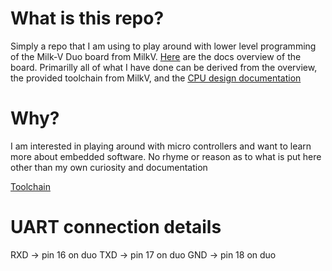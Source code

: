 # What is this repo?
Simply a repo that I am using to play around with lower level programming of the Milk-V Duo board from MilkV. [Here](https://milkv.io/docs/duo/overview) are the docs overview of the board. Primarilly all of what I have done can be derived from the overview, the provided toolchain from MilkV, and the [CPU design documentation](https://github.com/sophgo/sophgo-doc/releases)


# Why?
I am interested in playing around with micro controllers and want to learn more about embedded software. No rhyme or reason as to what is put here other than my own curiosity and documentation

[Toolchain](https://github.com/riscv-collab/riscv-gnu-toolchain/blob/master/README.md)


# UART connection details
RXD -> pin 16 on duo
TXD -> pin 17 on duo
GND -> pin 18 on duo

